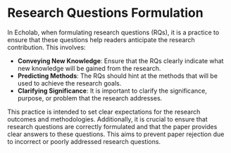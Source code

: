 # Research Questions Formulation

In Echolab, when formulating research questions (RQs), it is a practice to ensure that these questions help readers anticipate the research contribution. This involves:

- **Conveying New Knowledge**: Ensure that the RQs clearly indicate what new knowledge will be gained from the research.
- **Predicting Methods**: The RQs should hint at the methods that will be used to achieve the research goals.
- **Clarifying Significance**: It is important to clarify the significance, purpose, or problem that the research addresses.

This practice is intended to set clear expectations for the research outcomes and methodologies. Additionally, it is crucial to ensure that research questions are correctly formulated and that the paper provides clear answers to these questions. This aims to prevent paper rejection due to incorrect or poorly addressed research questions.